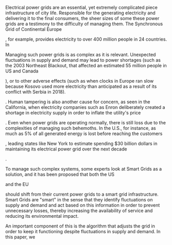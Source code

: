 Electrical power grids are an essential, yet extremely complicated piece infrastructure of city life. Responsible for the generating electricity and delivering it to the final consumers, the sheer sizes of some these power grids are a testimony to the difficulty of managing them. The Synchronous Grid of Continental Europe

[^citation 1]: [Synchronous grid of Continental Europe - Wikipedia](https://en.wikipedia.org/wiki/Synchronous_grid_of_Continental_Europe)

, for example, provides electricity to over 400 million people in 24 countries. In 

[^citation 2]: [North American power transmission grid - Wikipedia](https://en.wikipedia.org/wiki/North_American_power_transmission_grid)
 , two power grids are responsible for providing energy to the entire region, with the exception of Texas, Québec and Alaska. 

Managing such power grids is as complex as it is relevant. Unexpected fluctuations in supply and demand may lead to power shortages (such as the 2003 Northeast Blackout, that affected an estimated 55 million people in US and Canada

[^citation 3]: [Northeast blackout of 2003 - Wikipedia](https://en.wikipedia.org/wiki/Northeast_blackout_of_2003)

), or to other adverse effects (such as when clocks in Europe ran slow because Kosovo used more electricity than anticipated as a result of its conflict with Serbia in 2018). 

[^citation 4]: [Serbia, Kosovo power grid row delays European clocks | Reuters](https://www.reuters.com/article/serbia-kosovo-energy/serbia-kosovo-power-grid-row-delays-european-clocks-idUSL5N1QP2FF)

. Human tampering is also another cause for concern, as seen in the California, when electricity companies such as Enron deliberately created a shortage in electricity supply in order to inflate the utility's price

[^citation 5]: [2000–01 California electricity crisis - Wikipedia](https://en.wikipedia.org/wiki/2000–01_California_electricity_crisis)

. Even when power grids are operating normally, there is still loss due to the complexities of managing such behemoths. In the U.S., for instance, as much as 5% of all generated energy is lost before reaching the customers

[^citation 3]: [Frequently Asked Questions (FAQs) - U.S. Energy Information Administration (EIA)](https://www.eia.gov/tools/faqs/faq.php?id=105&t=3)

, leading states like New York to estimate spending $30 billion dollars in maintaining its electrical power grid over the next decade 

[^citation 4]: [Smart Grid - NYSERDA](https://www.nyserda.ny.gov/Researchers-and-Policymakers/Smart-Grid)

.  









To manage such complex systems, some experts look at Smart Grids as a solution, and it has been proposed that both the US

[^citation 5]: [Unified National Smart Grid | Repower America (archive.org)](https://web.archive.org/web/20081112091929/http://www.repoweramerica.org/elements/unified-national-smart-grid/)

and the EU

[^citation 6]: [SuperSmart Grid — Potsdam Institute for Climate Impact Research (pik-potsdam.de)](https://www.pik-potsdam.de/en/output/projects/projects-archive/supersmart-grid-1)

 should shift from their current power grids to a smart grid infrastructure. Smart Grids are "smart" in the sense that they identify fluctuations on supply and demand and act based on this information in order to prevent unnecessary losses, thereby increasing the availability of service and reducing its environmental impact.

An important component of this is the algorithm that adjusts the grid in order to keep it functioning despite fluctuations in supply and demand. In this paper, we 









